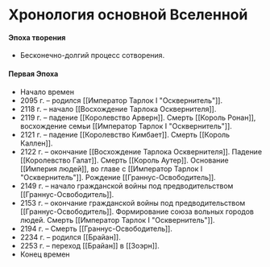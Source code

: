 # Хронология основной Вселенной
#### Эпоха творения
- Бесконечно-долгий процесс сотворения.
#### Первая Эпоха
- Начало времен
- 2095 г. – родился [[Император Тарлок I "Осквернитель"]].
- 2118 г. – начало [[Восхождение Тарлока Осквернителя]].
- 2119 г. – падение [[Королевство Арверн]]. Смерть [[Король Ронан]], восхождение семьи [[Император Тарлок I "Осквернитель"]].
- 2121 г. – падение [[Королевство Кимбает]]. Смерть [[Король Каллен]].
- 2122 г. – окончание [[Восхождение Тарлока Осквернителя]]. Падение [[Королевство Галат]]. Смерть [[Король Аутер]]. Основание [[Империя людей]], во главе с [[Император Тарлок I "Осквернитель"]]. Рождение [[Граннус-Освободитель]].
- 2149 г. – начало гражданской войны под предводительством [[Граннус-Освободитель]].
- 2153 г. – окончание гражданской войны под предводительством [[Граннус-Освободитель]]. Формирование союза вольных городов людей. Смерть [[Император Тарлок I "Осквернитель"]]. 
- 2194 г. – Смерть [[Граннус-Освободитель]].
- 2234 г. – родился [[Брайан]].
- 2253 г. – переход [[Брайан]] в [[Зоэрн]].
- Конец времен